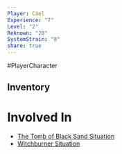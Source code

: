 ```yaml
---
Player: Cáel
Experience: "7"
Level: "2"
Reknown: "20"
SystemStrain: "0"
share: true
---
```

#PlayerCharacter

## Inventory


# Involved In
- [The Tomb of Black Sand Situation](The%20Tomb%20of%20Black%20Sand%20Situation.md)
- [Witchburner Situation](Witchburner%20Situation.md)
